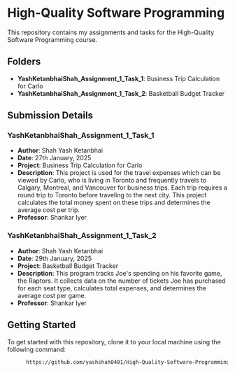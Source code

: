 # High-Quality Software Programming

This repository contains my assignments and tasks for the High-Quality Software Programming course.

## Folders

- **YashKetanbhaiShah_Assignment_1_Task_1**: Business Trip Calculation for Carlo
- **YashKetanbhaiShah_Assignment_1_Task_2**: Basketball Budget Tracker

## Submission Details

### YashKetanbhaiShah_Assignment_1_Task_1
- **Author**: Shah Yash Ketanbhai
- **Date**: 27th January, 2025
- **Project**: Business Trip Calculation for Carlo
- **Description**: This project is used for the travel expenses which can be viewed by Carlo, who is living in Toronto and frequently travels to Calgary, Montreal, and Vancouver for business trips. Each trip requires a round trip to Toronto before traveling to the next city. This project calculates the total money spent on these trips and determines the average cost per trip.
- **Professor**: Shankar Iyer

### YashKetanbhaiShah_Assignment_1_Task_2
- **Author**: Shah Yash Ketanbhai
- **Date**: 29th January, 2025
- **Project**: Basketball Budget Tracker
- **Description**: This program tracks Joe's spending on his favorite game, the Raptors. It collects data on the number of tickets Joe has purchased for each seat type, calculates total expenses, and determines the average cost per game.
- **Professor**: Shankar Iyer

## Getting Started

To get started with this repository, clone it to your local machine using the following command:

```bash
      https://github.com/yashshah0401/High-Quality-Software-Programming
